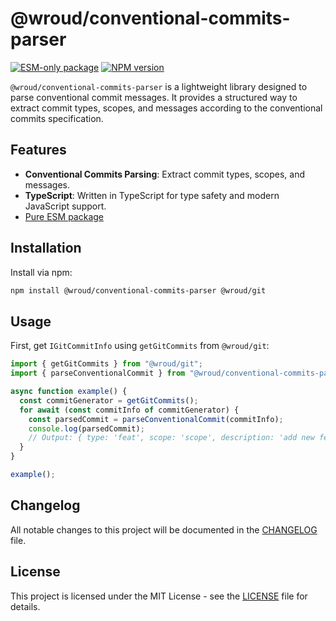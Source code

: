 # @wroud/conventional-commits-parser

[![ESM-only package][package]][esm-info-url]
[![NPM version][npm]][npm-url]

<!-- [![Install size][size]][size-url] -->

[package]: https://img.shields.io/badge/package-ESM--only-ffe536.svg
[esm-info-url]: https://gist.github.com/sindresorhus/a39789f98801d908bbc7ff3ecc99d99c
[npm]: https://img.shields.io/npm/v/@wroud/conventional-commits-parser.svg
[npm-url]: https://npmjs.com/package/@wroud/conventional-commits-parser
[size]: https://packagephobia.com/badge?p=@wroud/conventional-commits-parser
[size-url]: https://packagephobia.com/result?p=@wroud/conventional-commits-parser

`@wroud/conventional-commits-parser` is a lightweight library designed to parse conventional commit messages. It provides a structured way to extract commit types, scopes, and messages according to the conventional commits specification.

## Features

- **Conventional Commits Parsing**: Extract commit types, scopes, and messages.
- **TypeScript**: Written in TypeScript for type safety and modern JavaScript support.
- [Pure ESM package][esm-info-url]

## Installation

Install via npm:

```sh
npm install @wroud/conventional-commits-parser @wroud/git
```

## Usage

First, get `IGitCommitInfo` using `getGitCommits` from `@wroud/git`:

```ts
import { getGitCommits } from "@wroud/git";
import { parseConventionalCommit } from "@wroud/conventional-commits-parser";

async function example() {
  const commitGenerator = getGitCommits();
  for await (const commitInfo of commitGenerator) {
    const parsedCommit = parseConventionalCommit(commitInfo);
    console.log(parsedCommit);
    // Output: { type: 'feat', scope: 'scope', description: 'add new feature' }
  }
}

example();
```

## Changelog

All notable changes to this project will be documented in the [CHANGELOG](./CHANGELOG.md) file.

## License

This project is licensed under the MIT License - see the [LICENSE](./LICENSE) file for details.
